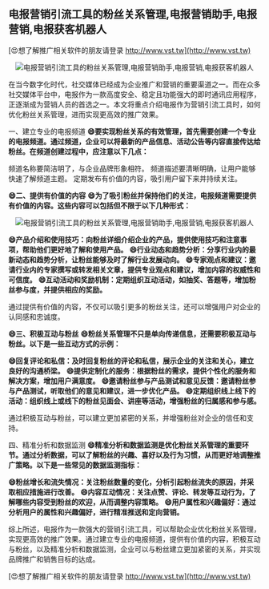 ## **电报营销引流工具的粉丝关系管理,电报营销助手,电报营销,电报获客机器人**

[😍想了解推广相关软件的朋友请登录 http://www.vst.tw](http://www.vst.tw)

 <center><img src="https://vst.tw/MP4/tuiguang/png/8.png" alt="电报营销引流工具的粉丝关系管理,电报营销助手,电报营销,电报获客机器人"></center>

在当今数字化时代，社交媒体已经成为企业推广和营销的重要渠道之一。而在众多社交媒体平台中，电报作为一款高度安全、稳定且功能强大的即时通讯应用程序，正逐渐成为营销人员的首选之一。本文将重点介绍电报作为营销引流工具时，如何优化粉丝关系管理，进而实现更高效的推广效果。

一、建立专业的电报频道
**😄要实现粉丝关系的有效管理，首先需要创建一个专业的电报频道。通过频道，企业可以将最新的产品信息、活动公告等内容直接传达给粉丝。在频道创建过程中，应注意以下几点：**

频道名称要简洁明了，与企业品牌形象相符。
频道描述要清晰明确，让用户能够快速了解频道主题。
定期发布有价值的内容，吸引用户留下来并持续关注。

**😄二、提供有价值的内容**
**😄为了吸引粉丝并保持他们的关注，电报频道需要提供有价值的内容。这些内容可以包括但不限于以下几种形式：**

 <center><img src="https://vst.tw/MP4/tuiguang/png/6.png" alt="电报营销引流工具的粉丝关系管理,电报营销助手,电报营销,电报获客机器人"></center>

**😄产品介绍和使用技巧：向粉丝详细介绍企业的产品，提供使用技巧和注意事项，帮助他们更好地了解和使用产品。**
**😄行业动态和趋势分析：分享行业内的最新动态和趋势分析，让粉丝能够及时了解行业发展动向。**
**😄专家观点和建议：邀请行业内的专家撰写或转发相关文章，提供专业观点和建议，增加内容的权威性和可信度。**
**😄互动活动和奖励机制：定期组织互动活动，如抽奖、答题等，增加粉丝参与度，并提供相应的奖励。**

通过提供有价值的内容，不仅可以吸引更多的粉丝关注，还可以增强用户对企业的认同感和忠诚度。

**😄三、积极互动与粉丝**
**😄粉丝关系管理不只是单向传递信息，还需要积极互动与粉丝。以下是一些互动方式的示例：**

**😄回复评论和私信：及时回复粉丝的评论和私信，展示企业的关注和关心，建立良好的沟通桥梁。**
**😄提供定制化的服务：根据粉丝的需求，提供个性化的服务和解决方案，增加用户满意度。**
**😄邀请粉丝参与产品测试和意见反馈：邀请粉丝参与产品测试，听取他们的意见和建议，进一步优化产品。**
**😄定期组织线上线下的活动：组织线上或线下的粉丝见面会、讲座等活动，增强粉丝的归属感和参与感。**

通过积极互动与粉丝，可以建立更加紧密的关系，并增强粉丝对企业的信任和支持。

四、精准分析和数据监测
**😄精准分析和数据监测是优化粉丝关系管理的重要环节。通过分析数据，可以了解粉丝的兴趣、喜好以及行为习惯，从而更好地调整推广策略。以下是一些常见的数据监测指标：**

**😄粉丝增长和流失情况：关注粉丝数量的变化，分析引起粉丝流失的原因，并采取相应措施进行改善。**
**😄内容互动情况：关注点赞、评论、转发等互动行为，了解哪些内容受到粉丝的欢迎，从而调整内容策略。**
**😄用户属性和兴趣偏好：通过分析用户的属性和兴趣偏好，进行精准推送和定向营销。**

综上所述，电报作为一款强大的营销引流工具，可以帮助企业优化粉丝关系管理，实现更高效的推广效果。通过建立专业的电报频道，提供有价值的内容，积极互动与粉丝，以及精准分析和数据监测，企业可以与粉丝建立更加紧密的关系，并实现品牌推广和销售目标的达成。

[😍想了解推广相关软件的朋友请登录 http://www.vst.tw](http://www.vst.tw)



